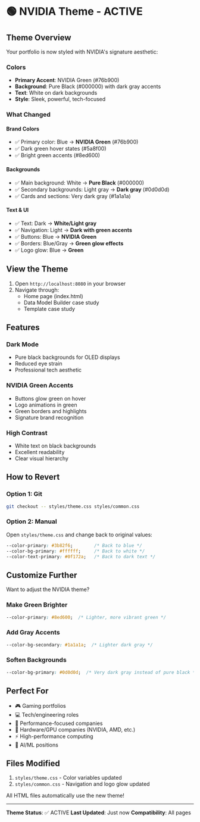 # 🟢 NVIDIA Theme - ACTIVE

## Theme Overview

Your portfolio is now styled with NVIDIA's signature aesthetic:

### Colors
- **Primary Accent**: NVIDIA Green (#76b900)
- **Background**: Pure Black (#000000) with dark gray accents
- **Text**: White on dark backgrounds
- **Style**: Sleek, powerful, tech-focused

### What Changed

#### Brand Colors
- ✅ Primary color: Blue → **NVIDIA Green** (#76b900)
- ✅ Dark green hover states (#5a8f00)
- ✅ Bright green accents (#8ed600)

#### Backgrounds
- ✅ Main background: White → **Pure Black** (#000000)
- ✅ Secondary backgrounds: Light gray → **Dark gray** (#0d0d0d)
- ✅ Cards and sections: Very dark gray (#1a1a1a)

#### Text & UI
- ✅ Text: Dark → **White/Light gray**
- ✅ Navigation: Light → **Dark with green accents**
- ✅ Buttons: Blue → **NVIDIA Green**
- ✅ Borders: Blue/Gray → **Green glow effects**
- ✅ Logo glow: Blue → **Green**

## View the Theme

1. Open `http://localhost:8080` in your browser
2. Navigate through:
   - Home page (index.html)
   - Data Model Builder case study
   - Template case study

## Features

### Dark Mode
- Pure black backgrounds for OLED displays
- Reduced eye strain
- Professional tech aesthetic

### NVIDIA Green Accents
- Buttons glow green on hover
- Logo animations in green
- Green borders and highlights
- Signature brand recognition

### High Contrast
- White text on black backgrounds
- Excellent readability
- Clear visual hierarchy

## How to Revert

### Option 1: Git
```bash
git checkout -- styles/theme.css styles/common.css
```

### Option 2: Manual
Open `styles/theme.css` and change back to original values:
```css
--color-primary: #3b82f6;        /* Back to blue */
--color-bg-primary: #ffffff;     /* Back to white */
--color-text-primary: #0f172a;   /* Back to dark text */
```

## Customize Further

Want to adjust the NVIDIA theme?

### Make Green Brighter
```css
--color-primary: #8ed600;  /* Lighter, more vibrant green */
```

### Add Gray Accents
```css
--color-bg-secondary: #1a1a1a;  /* Lighter dark gray */
```

### Soften Backgrounds
```css
--color-bg-primary: #0d0d0d;  /* Very dark gray instead of pure black */
```

## Perfect For

- 🎮 Gaming portfolios
- 💻 Tech/engineering roles
- 🚀 Performance-focused companies
- 🎯 Hardware/GPU companies (NVIDIA, AMD, etc.)
- ⚡ High-performance computing
- 🤖 AI/ML positions

## Files Modified

1. `styles/theme.css` - Color variables updated
2. `styles/common.css` - Navigation and logo glow updated

All HTML files automatically use the new theme!

---

**Theme Status**: ✅ ACTIVE
**Last Updated**: Just now
**Compatibility**: All pages
